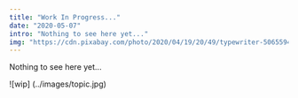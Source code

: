 ```yaml
---
title: "Work In Progress..."
date: "2020-05-07"
intro: "Nothing to see here yet..."
img: "https://cdn.pixabay.com/photo/2020/04/19/20/49/typewriter-5065594_960_720.jpg"
---
```


Nothing to see here yet...

![wip] (../images/topic.jpg)
